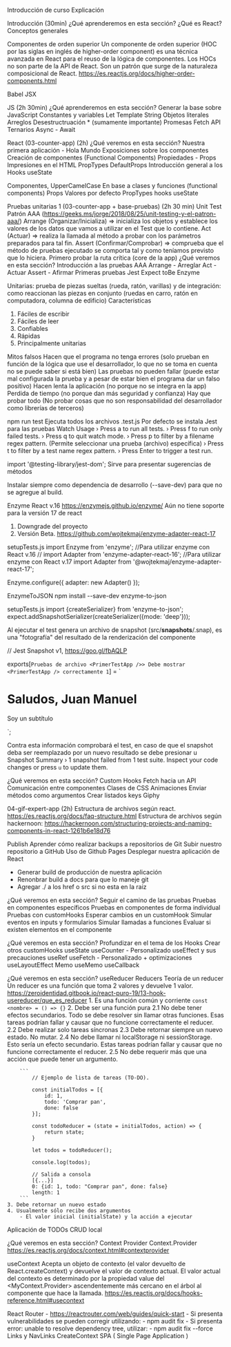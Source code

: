 Introducción de curso
Explicación

Introducción (30min)
¿Qué aprenderemos en esta sección?
¿Qué es React?
Conceptos generales


Componentes de orden superior
Un componente de orden superior (HOC por las siglas en inglés de higher-order component) es una técnica avanzada en React para el reuso de la lógica de componentes. Los HOCs no son parte de la API de React. Son un patrón que surge de la naturaleza composicional de React.
https://es.reactjs.org/docs/higher-order-components.html

Babel
JSX

JS (2h 30min)
¿Qué aprenderemos en esta sección?
Generar la base sobre JavaScript
Constantes y variables Let
Template String
Objetos literales
Arreglos
Desestructruación * (sumamente importante)
Promesas
Fetch API
Ternarios
Async - Await

React (03-counter-app) (2h)
¿Qué veremos en esta sección?
Nuestra primera aplicación - Hola Mundo
Exposiciones sobre los componentes
Creación de componentes (Functional Components)
Propiedades - Props
Impresiones en el HTML
PropTypes
DefaultProps
Introducción general a los Hooks
useState

Componentes, UpperCamelCase
En base a clases y funciones (functional components)
Props
Valores por defecto
PropTypes
hooks
useState

Pruebas unitarias 1 (03-counter-app + base-pruebas) (2h 30 min)
Unit Test 
Patrón AAA (https://geeks.ms/jorge/2018/08/25/unit-testing-y-el-patron-aaa/)
Arrange (Organizar/Inicializa) => inicializa los objetos y establece los valores de los datos que vamos a utilizar en el Test que lo contiene.
Act (Actuar) => realiza la llamada al método a probar con los parámetros preparados para tal fin.
Assert (Confirmar/Comprobar) => comprueba que el método de pruebas ejecutado se comporta tal y como teníamos previsto que lo hiciera.
Primero probar la ruta crítica (core de la app)
¿Qué veremos en esta sección?
Introducción a las pruebas
AAA
Arrange - Arreglar
Act - Actuar
Assert - Afirmar
Primeras pruebas
Jest
Expect
toBe
Enzyme

Unitarias: prueba de piezas sueltas (rueda, ratón, varillas) y de integración: como reaccionan las piezas en conjunto (ruedas en carro, ratón en computadora, columna de edificio)
Características
1. Fáciles de escribir
2. Fáciles de leer
3. Confiables
4. Rápidas
5. Principalmente unitarias

Mitos falsos
Hacen que el programa no tenga errores (solo prueban en función de la lógica que use el desarrollador, lo que no se toma en cuenta no se puede saber si está bien)
Las pruebas no pueden fallar (puede estar mal configurada la prueba y a pesar de estar bien el programa dar un falso positivo)
Hacen lenta la aplicación (no porque no se integra en la app)
Perdida de tiempo (no porque dan más seguridad y confianza)
Hay que probar todo (No probar cosas que no son responsabilidad del desarrollador como librerías de terceros)

npm run test
Ejecuta todos los archivos .test.js
Por defecto se instala Jest para las pruebas
Watch Usage
 › Press a to run all tests.
 › Press f to run only failed tests.
 › Press q to quit watch mode.
 › Press p to filter by a filename regex pattern. (Permite seleccionar una prueba (archivo) específica)
 › Press t to filter by a test name regex pattern.
 › Press Enter to trigger a test run.
 
 import '@testing-library/jest-dom'; Sirve para presentar sugerencias de métodos
 
Instalar siempre como dependencia de desarrollo (--save-dev) para que no se agregue al build. 
 
Enzyme React v.16 https://enzymejs.github.io/enzyme/
Aún no tiene soporte para la versión 17 de react
1. Downgrade del proyecto
2. Versión Beta. https://github.com/wojtekmaj/enzyme-adapter-react-17

setupTests.js
import Enzyme from 'enzyme';
//Para utilizar enzyme con React v.16
// import Adapter from 'enzyme-adapter-react-16';
//Para utilizar enzyme con React v.17
import Adapter from '@wojtekmaj/enzyme-adapter-react-17';

Enzyme.configure({ adapter: new Adapter() });

EnzymeToJSON
npm install --save-dev enzyme-to-json

setupTests.js
import {createSerializer} from 'enzyme-to-json';
expect.addSnapshotSerializer(createSerializer({mode: 'deep'}));

Al ejecutar el test genera un archivo de snapshot (src/__snapshots__/<archivo>.snap), es una "fotografía" del resultado de la renderización del componente

// Jest Snapshot v1, https://goo.gl/fbAQLP

exports[`Pruebas de archivo <PrimerTestApp />> Debe mostrar <PrimerTestApp /> correctamente 1`] = `
<Fragment>
  <h1>
    Saludos, Juan Manuel
  </h1>
  <p>
    Soy un subtítulo
  </p>
</Fragment>
`;

Contra esta información comprobará el test, en caso de que el snapshot deba ser reemplazado por un nuevo resultado se debe presionar u
Snapshot Summary
 › 1 snapshot failed from 1 test suite. Inspect your code changes or press `u` to update them. 
 
 
¿Qué veremos en esta sección?
Custom Hooks
Fetch hacia un API
Comunicación entre componentes
Clases de CSS
Animaciones
Enviar métodos como argumentos
Crear listados
keys
Giphy 

04-gif-expert-app (2h)
Estructura de archivos según react. https://es.reactjs.org/docs/faq-structure.html
Estructura de archivos según hackernoon: https://hackernoon.com/structuring-projects-and-naming-components-in-react-1261b6e18d76

Publish
Aprender cómo realizar backups a repositorios de Git
Subir nuestro repositorio a GitHub
Uso de Github Pages
Desplegar nuestra aplicación de React
- Generar build de producción de nuestra aplicación
- Renonbrar build a docs para que lo maneje git
- Agregar ./ a los href o src si no esta en la raiz


¿Qué veremos en esta sección?
Seguir el camino de las pruebas
Pruebas en componentes específicos
Pruebas en componentes de forma individual
Pruebas con customHooks
Esperar cambios en un customHook
Simular eventos en inputs y formularios
Simular llamadas a funciones
Evaluar si existen elementos en el componente


¿Qué veremos en esta sección?
Profundizar en el tema de los Hooks
Crear otros customHooks
useState
useCounter - Personalizado
useEffect y sus precauciones
useRef
useFetch - Personalizado + optimizaciones
useLayoutEffect
Memo
useMemo
useCallback

¿Qué veremos en esta sección?
useReducer
Reducers
Teoría de un reducer
	Un reducer es una función que toma 2 valores y devuelve 1 valor.
	https://zeroidentidad.gitbook.io/react-puro-19/13-hook-usereducer/que_es_reducer
	1. Es una función común y corriente
		```
		const <nombre> = () => {}
		```
	2. Debe ser una función pura
		2.1 No debe tener efectos secundarios. Todo se debe resolver sin llamar otras funciones. Esas tareas podrían fallar y causar que no funcione correctamente el reducer.
		2.2 Debe realizar solo tareas síncronas
		2.3 Debe retornar siempre un nuevo estado. No mutar.
		2.4 No debe llamar ni localStorage ni sessionStorage. Esto sería un efecto secundario. Estas tareas podrían fallar y causar que no funcione correctamente el reducer.
		2.5 No debe requerir más que una acción que puede tener un argumento.
		
		```
			// Ejemplo de lista de tareas (TO-DO).
			
			const initialTodos = [{
				id: 1,
				todo: 'Comprar pan',
				done: false
			}];
			
			const todoReducer = (state = initialTodos, action) => {
				return state;
			}
			
			let todos = todoReducer();
			
			console.log(todos);
			
			// Salida a consola
			[{...}]
			0: {id: 1, todo: "Comprar pan", done: false}
			length: 1
		```
	3. Debe retornar un nuevo estado
	4. Usualmente sólo recibe dos argumentos
		- El valor inicial (initialState) y la acción a ejecutar
Aplicación de TODOs
CRUD local

¿Qué veremos en esta sección?
Context
Provider
Context.Provider
https://es.reactjs.org/docs/context.html#contextprovider

useContext
Acepta un objeto de contexto (el valor devuelto de React.createContext) y devuelve el valor de contexto actual. El valor actual del contexto es determinado por la propiedad value del <MyContext.Provider> ascendentemente más cercano en el árbol al componente que hace la llamada.
https://es.reactjs.org/docs/hooks-reference.html#usecontext

React Router
	- https://reactrouter.com/web/guides/quick-start
	- Si presenta vulnerabilidades se pueden corregir utilizando:
		- npm audit fix
	- Si presenta error: unable to resolve dependency tree, utilizar:
		- npm audit fix	--force
Links y NavLinks
CreateContext
SPA ( Single Page Application )